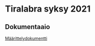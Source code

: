 # Tiralabra syksy 2021

## Dokumentaaio

[Määrittelydokumentti](https://github.com/TanakaAkihiro/tiedonpakkaus_tiralabra_s-2021/blob/master/dokumentaatio/m%C3%A4%C3%A4rittelydokumentti.md)